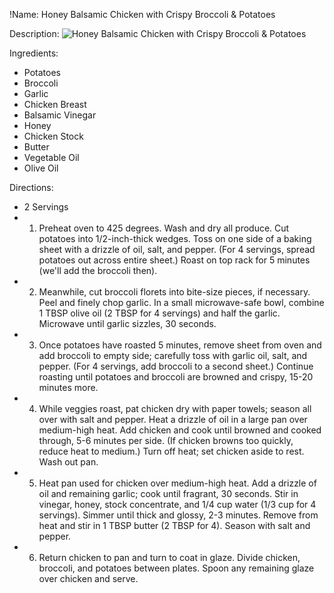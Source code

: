 !Name: Honey Balsamic Chicken with Crispy Broccoli & Potatoes

Description:
![Honey Balsamic Chicken with Crispy Broccoli & Potatoes](https://www.themealdb.com/images/media/meals/kvbotn1581012881.jpg "Honey Balsamic Chicken with Crispy Broccoli & Potatoes")

Ingredients:
- Potatoes
- Broccoli
- Garlic
- Chicken Breast
- Balsamic Vinegar
- Honey
- Chicken Stock
- Butter
- Vegetable Oil
- Olive Oil

Directions:
- 2 Servings
- 1. Preheat oven to 425 degrees. Wash and dry all produce. Cut potatoes into 1/2-inch-thick wedges. Toss on one side of a baking sheet with a drizzle of oil, salt, and pepper. (For 4 servings, spread potatoes out across entire sheet.) Roast on top rack for 5 minutes (we'll add the broccoli then). 
- 2. Meanwhile, cut broccoli florets into bite-size pieces, if necessary. Peel and finely chop garlic. In a small microwave-safe bowl, combine 1 TBSP olive oil (2 TBSP for 4 servings) and half the garlic. Microwave until garlic sizzles, 30 seconds. 
- 3. Once potatoes have roasted 5 minutes, remove sheet from oven and add broccoli to empty side; carefully toss with garlic oil, salt, and pepper. (For 4 servings, add broccoli to a second sheet.) Continue roasting until potatoes and broccoli are browned and crispy, 15-20 minutes more. 
- 4. While veggies roast, pat chicken dry with paper towels; season all over with salt and pepper. Heat a drizzle of oil in a large pan over medium-high heat. Add chicken and cook until browned and cooked through, 5-6 minutes per side. (If chicken browns too quickly, reduce heat to medium.) Turn off heat; set chicken aside to rest. Wash out pan. 
- 5. Heat pan used for chicken over medium-high heat. Add a drizzle of oil and remaining garlic; cook until fragrant, 30 seconds. Stir in vinegar, honey, stock concentrate, and 1/4 cup water (1/3 cup for 4 servings). Simmer until thick and glossy, 2-3 minutes. Remove from heat and stir in 1 TBSP butter (2 TBSP for 4). Season with salt and pepper. 
- 6. Return chicken to pan and turn to coat in glaze. Divide chicken, broccoli, and potatoes between plates. Spoon any remaining glaze over chicken and serve. 

